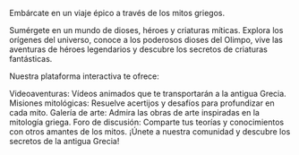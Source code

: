 Embárcate en un viaje épico a través de los mitos griegos.

Sumérgete en un mundo de dioses, héroes y criaturas míticas. Explora los orígenes del universo, conoce a los poderosos dioses del Olimpo, vive las aventuras de héroes legendarios y descubre los secretos de criaturas fantásticas.

Nuestra plataforma interactiva te ofrece:

Videoaventuras: Vídeos animados que te transportarán a la antigua Grecia.
Misiones mitológicas: Resuelve acertijos y desafíos para profundizar en cada mito.
Galería de arte: Admira las obras de arte inspiradas en la mitología griega.
Foro de discusión: Comparte tus teorías y conocimientos con otros amantes de los mitos.
¡Únete a nuestra comunidad y descubre los secretos de la antigua Grecia!

